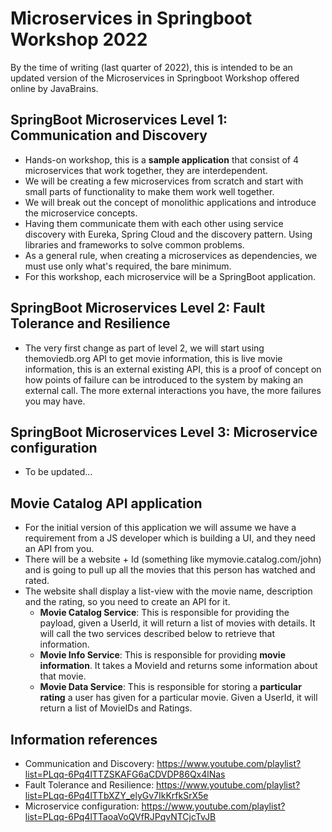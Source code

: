 # Microservices in Springboot Workshop 2022

By the time of writing (last quarter of 2022), this is intended to be an updated version of the Microservices in Springboot Workshop offered online by JavaBrains.


## SpringBoot Microservices Level 1: Communication and Discovery

- Hands-on workshop, this is a **sample application** that consist of 4 microservices that work together, they are interdependent.
- We will be creating a few microservices from scratch and start with small parts of functionality to make them work well together.
- We will break out the concept of monolithic applications and introduce the microservice concepts.
- Having them communicate them with each other using service discovery with Eureka, Spring Cloud and the discovery pattern. Using libraries and frameworks to solve common problems.
- As a general rule, when creating a microservices as dependencies, we must use only what's required, the bare minimum.
- For this workshop, each microservice will be a SpringBoot application.


## SpringBoot Microservices Level 2: Fault Tolerance and Resilience

- The very first change as part of level 2, we will start using themoviedb.org API to get movie information, this is live movie information, this is an external existing API, this is a proof of concept on how points of failure can be introduced to the system by making an external call. The more external interactions you have, the more failures you may have.


## SpringBoot Microservices Level 3: Microservice configuration

- To be updated...


## Movie Catalog API application

- For the initial version of this application we will assume we have a requirement from a JS developer which is building a UI, and they need an API from you.
- There will be a website + Id (something like mymovie.catalog.com/john) and is going to pull up all the movies that this person has watched and rated.
- The website shall display a list-view with the movie name, description and the rating, so you need to create an API for it.
  - **Movie Catalog Service**: This is responsible for providing the payload, given a UserId, it will return a list of movies with details. It will call the two services described below to retrieve that information.
  - **Movie Info Service**: This is responsible for providing **movie information**. It takes a MovieId and returns some information about that movie.
  - **Movie Data Service**: This is responsible for storing a **particular rating** a user has given for a particular movie. Given a UserId, it will return a list of MovieIDs and Ratings.


## Information references
- Communication and Discovery: https://www.youtube.com/playlist?list=PLqq-6Pq4lTTZSKAFG6aCDVDP86Qx4lNas
- Fault Tolerance and Resilience: https://www.youtube.com/playlist?list=PLqq-6Pq4lTTbXZY_elyGv7IkKrfkSrX5e
- Microservice configuration: https://www.youtube.com/playlist?list=PLqq-6Pq4lTTaoaVoQVfRJPqvNTCjcTvJB
